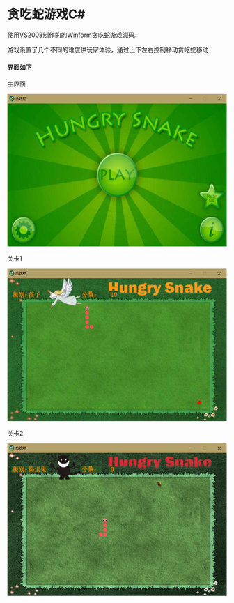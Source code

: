 # 贪吃蛇游戏C#
使用VS2008制作的的Winform贪吃蛇游戏源码。

游戏设置了几个不同的难度供玩家体验，通过上下左右控制移动贪吃蛇移动

#### 界面如下

主界面

<div align=center><img height="350" src="Image/s0.png"/></div>


关卡1

<div align=center><img height="350" src="Image/s1.png"/></div>

关卡2

<div align=center><img height="350" src="Image/s2.png"/></div>

